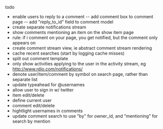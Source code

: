 todo
- enable users to reply to a comment
-- add comment box to comment page
-- add "reply_to_id" field to comment model
- create separate notifications stream
- show comments mentioning an item on the show item page
- rule: if i comment on your page, you get notified, but the comment only appears on
- create comment stream view, ie abstract comment stream rendering
- cache recent searches (start by logging cache misses)
- split out comment template
- only show activities applying to the user in the activity stream, eg http://www.rdio.com/notifications/
- denote user/item/comment by symbol on search page, rather than separate list
- update typeahead for @usernames
- allow user to sign in w/ twitter
- item edit/delete
- define current user
- comment edit/delete
- hightlight usernames in comments
- update comment search to use "by" for owner_id, and "mentioning" for search by mention
